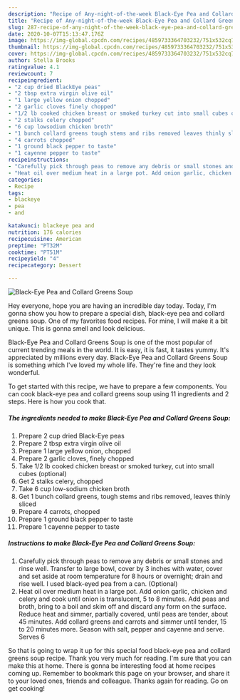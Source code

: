 ```yaml
---
description: "Recipe of Any-night-of-the-week Black-Eye Pea and Collard Greens Soup"
title: "Recipe of Any-night-of-the-week Black-Eye Pea and Collard Greens Soup"
slug: 287-recipe-of-any-night-of-the-week-black-eye-pea-and-collard-greens-soup
date: 2020-10-07T15:13:47.176Z
image: https://img-global.cpcdn.com/recipes/4859733364703232/751x532cq70/black-eye-pea-and-collard-greens-soup-recipe-main-photo.jpg
thumbnail: https://img-global.cpcdn.com/recipes/4859733364703232/751x532cq70/black-eye-pea-and-collard-greens-soup-recipe-main-photo.jpg
cover: https://img-global.cpcdn.com/recipes/4859733364703232/751x532cq70/black-eye-pea-and-collard-greens-soup-recipe-main-photo.jpg
author: Stella Brooks
ratingvalue: 4.1
reviewcount: 7
recipeingredient:
- "2 cup dried BlackEye peas"
- "2 tbsp extra virgin olive oil"
- "1 large yellow onion chopped"
- "2 garlic cloves finely chopped"
- "1/2 lb cooked chicken breast or smoked turkey cut into small cubes optional"
- "2 stalks celery chopped"
- "6 cup lowsodium chicken broth"
- "1 bunch collard greens tough stems and ribs removed leaves thinly sliced"
- "4 carrots chopped"
- "1 ground black pepper to taste"
- "1 cayenne pepper to taste"
recipeinstructions:
- "Carefully pick through peas to remove any debris or small stones and rinse well. Transfer to large bowl, cover by 3 inches with water, cover and set aside at room temperature for 8 hours or overnight; drain and rise well. I used black-eyed pea from a can. (Optional)"
- "Heat oil over medium heat in a large pot. Add onion garlic, chicken and celery and cook until onion is translucent, 5 to 8 minutes. Add peas and broth, bring to a boil and skim off and discard any form on the surface. Reduce heat and simmer, partially covered, until peas are tender, about 45 minutes. Add collard greens and carrots and simmer until tender, 15 to 20 minutes more. Season with salt, pepper and cayenne and serve. Serves 6"
categories:
- Recipe
tags:
- blackeye
- pea
- and

katakunci: blackeye pea and 
nutrition: 176 calories
recipecuisine: American
preptime: "PT32M"
cooktime: "PT51M"
recipeyield: "4"
recipecategory: Dessert

---
```



![Black-Eye Pea and Collard Greens Soup](https://img-global.cpcdn.com/recipes/4859733364703232/751x532cq70/black-eye-pea-and-collard-greens-soup-recipe-main-photo.jpg)

Hey everyone, hope you are having an incredible day today. Today, I'm gonna show you how to prepare a special dish, black-eye pea and collard greens soup. One of my favorites food recipes. For mine, I will make it a bit unique. This is gonna smell and look delicious.



Black-Eye Pea and Collard Greens Soup is one of the most popular of current trending meals in the world. It is easy, it is fast, it tastes yummy. It's appreciated by millions every day. Black-Eye Pea and Collard Greens Soup is something which I've loved my whole life. They're fine and they look wonderful.


To get started with this recipe, we have to prepare a few components. You can cook black-eye pea and collard greens soup using 11 ingredients and 2 steps. Here is how you cook that.

<!--inarticleads1-->

##### The ingredients needed to make Black-Eye Pea and Collard Greens Soup:

1. Prepare 2 cup dried Black-Eye peas
1. Prepare 2 tbsp extra virgin olive oil
1. Prepare 1 large yellow onion, chopped
1. Prepare 2 garlic cloves, finely chopped
1. Take 1/2 lb cooked chicken breast or smoked turkey, cut into small cubes (optional)
1. Get 2 stalks celery, chopped
1. Take 6 cup low-sodium chicken broth
1. Get 1 bunch collard greens, tough stems and ribs removed, leaves thinly sliced
1. Prepare 4 carrots, chopped
1. Prepare 1 ground black pepper to taste
1. Prepare 1 cayenne pepper to taste




<!--inarticleads2-->

##### Instructions to make Black-Eye Pea and Collard Greens Soup:

1. Carefully pick through peas to remove any debris or small stones and rinse well. Transfer to large bowl, cover by 3 inches with water, cover and set aside at room temperature for 8 hours or overnight; drain and rise well. I used black-eyed pea from a can. (Optional)
1. Heat oil over medium heat in a large pot. Add onion garlic, chicken and celery and cook until onion is translucent, 5 to 8 minutes. Add peas and broth, bring to a boil and skim off and discard any form on the surface. Reduce heat and simmer, partially covered, until peas are tender, about 45 minutes. Add collard greens and carrots and simmer until tender, 15 to 20 minutes more. Season with salt, pepper and cayenne and serve. Serves 6




So that is going to wrap it up for this special food black-eye pea and collard greens soup recipe. Thank you very much for reading. I'm sure that you can make this at home. There is gonna be interesting food at home recipes coming up. Remember to bookmark this page on your browser, and share it to your loved ones, friends and colleague. Thanks again for reading. Go on get cooking!
